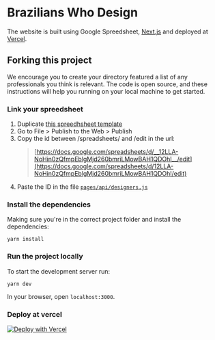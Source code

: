 # Brazilians Who Design



The website is built using Google Spreedsheet, [Next.js](https://nextjs.org/) and deployed at [Vercel](https://vercel.com/).

## Forking this project

We encourage you to create your directory featured a list of any professionals you think is relevant. The code is open source, and these instructions will help you running on your local machine to get started.

### Link your spreedsheet

1. Duplicate [this spreedhsheet template](https://docs.google.com/spreadsheets/d/12LLA-NoHin0zQfmpEblgMjd260bmriLMowBAH1QDOhI/edit)
2. Go to File > Publish to the Web > Publish
3. Copy the id between /spreadsheets/ and /edit in the url: 
	> [https://docs.google.com/spreadsheets/d/__12LLA-NoHin0zQfmpEblgMjd260bmriLMowBAH1QDOhI__/edit](https://docs.google.com/spreadsheets/d/12LLA-NoHin0zQfmpEblgMjd260bmriLMowBAH1QDOhI/edit)
4. Paste the ID in the file [`pages/api/designers.js`](https://github.com/zehfernandes/brazilianswhodesign/blob/main/pages/api/designers.js)

### Install the dependencies

Making sure you're in the correct project folder and install the dependencies:

```
yarn install
```

### Run the project locally

To start the development server run:

```
yarn dev
```

In your browser, open `localhost:3000`.


### Deploy at vercel

[![Deploy with Vercel](https://vercel.com/button)](https://vercel.com/import/project?template=https%3A%2F%2Fgithub.com%2Fzehfernandes%2Fbrazilianswhodesign)


